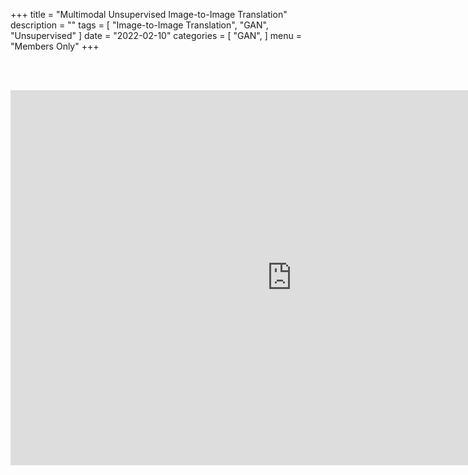 +++
title = "Multimodal Unsupervised Image-to-Image Translation"
description = ""
tags = [
    "Image-to-Image Translation",
    "GAN",
    "Unsupervised"
]
date = "2022-02-10"
categories = [
    "GAN",
]
menu = "Members Only"
+++

<br><br>
<center>
<iframe src="https://docs.google.com/presentation/d/e/2PACX-1vSsayawdkjOV_TOd5mUwMycSfYl9VTYovOKKCJGIA0ALWDDc2D4Rq4h3BYmeUQfosutT6jLeGeoLWze/embed?start=false&loop=false&delayms=3000" frameborder="0" width="900" height="600" allowfullscreen="true" mozallowfullscreen="true" webkitallowfullscreen="true"></iframe>

<br>

<script src="https://utteranc.es/client.js"
        repo="RTOS-KGU/RTOS-utterances-comment"
        issue-term="pathname"
        label="Comment"
        theme="github-light"
        crossorigin="anonymous"
        async>
</script>